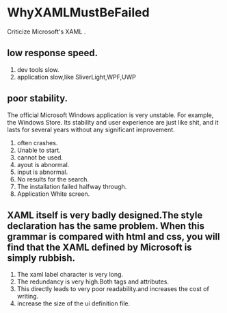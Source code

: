 # WhyXAMLMustBeFailed
Criticize Microsoft's XAML .

## low response speed.
1. dev tools slow.
2. application slow,like SliverLight,WPF,UWP
	
## poor stability.
The official Microsoft Windows application is very unstable. 
For example, the Windows Store. Its stability and user experience are just like shit, and it lasts for several years without any significant improvement.
1. often crashes.
2. Unable to start.
3. cannot be used.
4. ayout is abnormal.
5. input is abnormal.
6. No results for the search.
7. The installation failed halfway through.
8. Application White screen.



## XAML itself is very badly designed.The style declaration has the same problem. When this grammar is compared with html and css, you will find that the XAML defined by Microsoft is simply rubbish.
1. The xaml label character is very long.
2. The redundancy is very high.Both tags and attributes.
3. This directly leads to very poor readability.and increases the cost of writing.
4. increase the size of the ui definition file.
